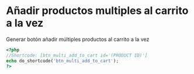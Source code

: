 # Añadir productos multiples al carrito a la vez
Generar botón añadir múltiples productos al carrito a la vez

```php
<?php
//Shortcode: [btn_multi_add_to_cart id='(PRODUCT ID)']
echo do_shortcode('btn_multi_add_to_cart');
?>
```

